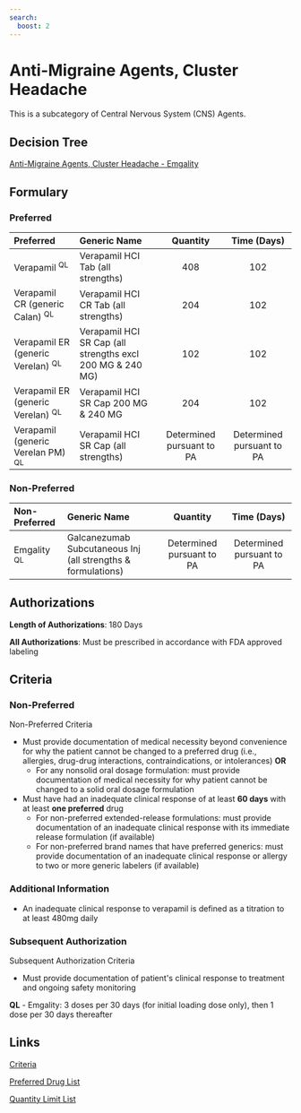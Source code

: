 ```yaml
---
search:
  boost: 2 
---
```


# Anti-Migraine Agents, Cluster Headache

This is a subcategory of Central Nervous System (CNS) Agents.

## Decision Tree
[Anti-Migraine Agents, Cluster Headache - Emgality](https://forms.office.com.mcas.ms/pages/designpagev2.aspx?auth_pvr=OrgId&auth_upn=anttwaniqua.greer%40gainwelltechnologies.com&origin=OfficeDotCom&lang=en-US&sessionid=dba554c2-2c78-4f60-bee3-f837172c2546&route=GroupForms&subpage=design&id=nPhjxpvvj0G9PUHkbAzgaN9UYz8EqmlIs3_TYn4TbXBUMkhOU0QxS1ZDVDZQRzJBS1BPMTJZUUwyQSQlQCN0PWcu&topview=Preview)

## Formulary

### Preferred

| Preferred                                    | Generic Name                                              |         Quantity          |        Time (Days)        |
| :------------------------------------------- | :-------------------------------------------------------- | :-----------------------: | :-----------------------: |
| Verapamil <sup>QL</sup>                      | Verapamil HCI Tab (all strengths)                         |            408            |            102            |
| Verapamil CR (generic Calan) <sup>QL</sup>   | Verapamil HCI CR Tab (all strengths)                      |            204            |            102            |
| Verapamil ER (generic Verelan) <sup>QL</sup> | Verapamil HCI SR Cap (all strengths excl 200 MG & 240 MG) |            102            |            102            |
| Verapamil ER (generic Verelan) <sup>QL</sup> | Verapamil HCI SR Cap 200 MG & 240 MG                      |            204            |            102            |
| Verapamil (generic Verelan PM) <sup>QL</sup> | Verapamil HCI SR Cap (all strengths)                      | Determined pursuant to PA | Determined pursuant to PA |

### Non-Preferred

| Non-Preferred          | Generic Name                                                 |         Quantity          |        Time (Days)        |
| :--------------------- | :----------------------------------------------------------- | :-----------------------: | :-----------------------: |
| Emgality <sup>QL</sup> | Galcanezumab Subcutaneous Inj (all strengths & formulations) | Determined pursuant to PA | Determined pursuant to PA |

## Authorizations

**Length of Authorizations**: 180 Days

**All Authorizations**: Must be prescribed in accordance with FDA approved labeling

## Criteria

### Non-Preferred

Non-Preferred Criteria

- Must provide documentation of medical necessity beyond convenience for why the patient cannot be changed to a preferred drug (i.e., allergies, drug-drug interactions, contraindications, or intolerances) **OR**
    - For any nonsolid oral dosage formulation: must provide documentation of medical necessity for why patient cannot be changed to a solid oral dosage formulation
- Must have had an inadequate clinical response of at least **60 days** with at least **one preferred** drug
    - For non-preferred extended-release formulations: must provide documentation of an inadequate clinical response with its immediate release formulation (if available)
    - For non-preferred brand names that have preferred generics: must provide documentation of an inadequate clinical response or allergy to two or more generic labelers (if available)

### Additional Information

- An inadequate clinical response to verapamil is defined as a titration to at least 480mg daily

### Subsequent Authorization

Subsequent Authorization Criteria

- Must provide documentation of patient's clinical response to treatment and ongoing safety monitoring

**QL** - Emgality: 3 doses per 30 days (for initial loading dose only), then 1 dose per 30 days thereafter

## Links

[Criteria](https://pharmacy.medicaid.ohio.gov/sites/default/files/20230101_UPDL%20_Criteria_APPROVED.pdf#page=27)

[Preferred Drug List](https://pharmacy.medicaid.ohio.gov/sites/default/files/20230101_UPDL_APPROVED_12.13.22.pdf#page=14)

[Quantity Limit List](https://pharmacy.medicaid.ohio.gov/sites/default/files/20230101_Ohio_Medicaid_Quantity_Document_APPROVED.pdf)
